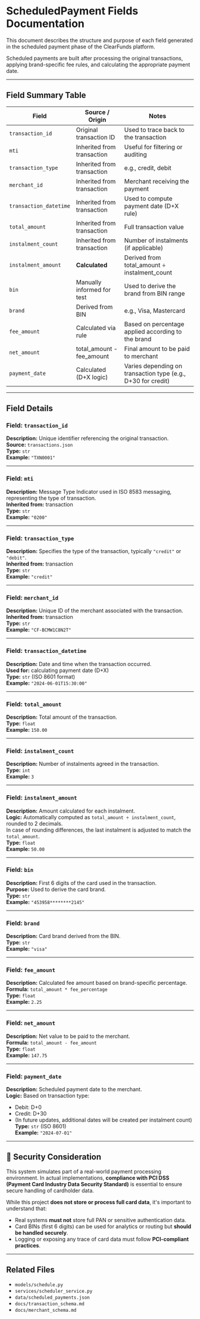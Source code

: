 # ScheduledPayment Fields Documentation

This document describes the structure and purpose of each field generated in the scheduled payment phase of the ClearFunds platform.

Scheduled payments are built after processing the original transactions, applying brand-specific fee rules, and calculating the appropriate payment date.

---

## Field Summary Table

| Field                  | Source / Origin             | Notes                                                                 |
|------------------------|-----------------------------|-----------------------------------------------------------------------|
| `transaction_id`       | Original transaction ID     | Used to trace back to the transaction                                 |
| `mti`                  | Inherited from transaction  | Useful for filtering or auditing                                      |
| `transaction_type`     | Inherited from transaction  | e.g., credit, debit                                                   |
| `merchant_id`          | Inherited from transaction  | Merchant receiving the payment                                        |
| `transaction_datetime` | Inherited from transaction  | Used to compute payment date (D+X rule)                               |
| `total_amount`         | Inherited from transaction  | Full transaction value                                                |
| `instalment_count`     | Inherited from transaction  | Number of instalments (if applicable)                                 |
| `instalment_amount`    | **Calculated**              | Derived from total_amount ÷ instalment_count                          |
| `bin`                  | Manually informed for test  | Used to derive the brand from BIN range                               |
| `brand`                | Derived from BIN            | e.g., Visa, Mastercard                                                |
| `fee_amount`           | Calculated via rule         | Based on percentage applied according to the brand                    |
| `net_amount`           | total_amount - fee_amount   | Final amount to be paid to merchant                                   |
| `payment_date`         | Calculated (D+X logic)      | Varies depending on transaction type (e.g., D+30 for credit)          |

---

## Field Details

### Field: `transaction_id`
**Description:** Unique identifier referencing the original transaction.  
**Source:** `transactions.json`  
**Type:** `str`  
**Example:** `"TXN0001"`

---

### Field: `mti`
**Description:** Message Type Indicator used in ISO 8583 messaging, representing the type of transaction.  
**Inherited from:** transaction  
**Type:** `str`  
**Example:** `"0200"`

---

### Field: `transaction_type`
**Description:** Specifies the type of the transaction, typically `"credit"` or `"debit"`.  
**Inherited from:** transaction  
**Type:** `str`  
**Example:** `"credit"`

---

### Field: `merchant_id`
**Description:** Unique ID of the merchant associated with the transaction.  
**Inherited from:** transaction  
**Type:** `str`  
**Example:** `"CF-BCMW1C8N2T"`

---

### Field: `transaction_datetime`
**Description:** Date and time when the transaction occurred.  
**Used for:** calculating payment date (D+X)  
**Type:** `str` (ISO 8601 format)  
**Example:** `"2024-06-01T15:30:00"`

---

### Field: `total_amount`
**Description:** Total amount of the transaction.  
**Type:** `float`  
**Example:** `150.00`

---

### Field: `instalment_count`
**Description:** Number of instalments agreed in the transaction.  
**Type:** `int`  
**Example:** `3`

---

### Field: `instalment_amount`
**Description:** Amount calculated for each instalment.  
**Logic:** Automatically computed as `total_amount ÷ instalment_count`, rounded to 2 decimals.  
In case of rounding differences, the last instalment is adjusted to match the `total_amount`.  
**Type:** `float`  
**Example:** `50.00`

---

### Field: `bin`
**Description:** First 6 digits of the card used in the transaction.  
**Purpose:** Used to derive the card brand.  
**Type:** `str`  
**Example:** `"453958********2145"`

---

### Field: `brand`
**Description:** Card brand derived from the BIN.  
**Type:** `str`  
**Example:** `"visa"`

---

### Field: `fee_amount`
**Description:** Calculated fee amount based on brand-specific percentage.  
**Formula:** `total_amount * fee_percentage`  
**Type:** `float`  
**Example:** `2.25`

---

### Field: `net_amount`
**Description:** Net value to be paid to the merchant.  
**Formula:** `total_amount - fee_amount`  
**Type:** `float`  
**Example:** `147.75`

---

### Field: `payment_date`
**Description:** Scheduled payment date to the merchant.  
**Logic:** Based on transaction type:
- Debit: D+0
- Credit: D+30
- (In future updates, additional dates will be created per instalment count)  
  **Type:** `str` (ISO 8601)  
  **Example:** `"2024-07-01"`

---

## 🔐 Security Consideration

This system simulates part of a real-world payment processing environment. In actual implementations, **compliance with PCI DSS (Payment Card Industry Data Security Standard)** is essential to ensure secure handling of cardholder data.

While this project **does not store or process full card data**, it's important to understand that:

- Real systems **must not** store full PAN or sensitive authentication data.
- Card BINs (first 6 digits) can be used for analytics or routing but **should be handled securely**.
- Logging or exposing any trace of card data must follow **PCI-compliant practices**.

---

## Related Files

- `models/schedule.py`
- `services/scheduler_service.py`
- `data/scheduled_payments.json`
- `docs/transaction_schema.md`
- `docs/merchant_schema.md`
